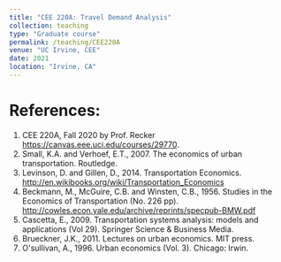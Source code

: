 ```yaml
---
title: "CEE 220A: Travel Demand Analysis"
collection: teaching
type: "Graduate course"
permalink: /teaching/CEE220A
venue: "UC Irvine, CEE"
date: 2021
location: "Irvine, CA"
---
```


References: 
======
1. CEE 220A, Fall 2020 by Prof. Recker https://canvas.eee.uci.edu/courses/29770.
2. Small, K.A. and Verhoef, E.T., 2007. The economics of urban transportation. Routledge.
3. Levinson, D. and Gillen, D., 2014. Transportation Economics. http://en.wikibooks.org/wiki/Transportation_Economics 
4. Beckmann, M., McGuire, C.B. and Winsten, C.B., 1956. Studies in the Economics of Transportation (No. 226 pp). http://cowles.econ.yale.edu/archive/reprints/specpub-BMW.pdf
5. Cascetta, E., 2009. Transportation systems analysis: models and applications (Vol 29). Springer Science & Business Media.
6. Brueckner, J.K., 2011. Lectures on urban economics. MIT press.
7. O'sullivan, A., 1996. Urban economics (Vol. 3). Chicago: Irwin.
